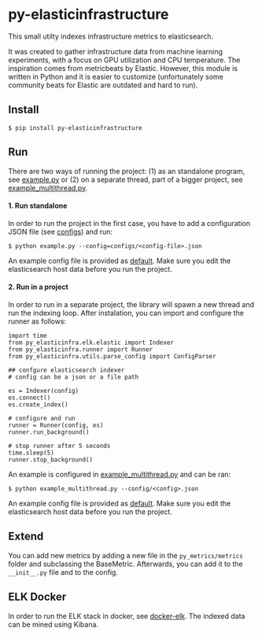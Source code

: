 # py-elasticinfrastructure
This small utilty indexes infrastructure metrics to elasticsearch.


It was created to gather infrastructure data from machine learning experiments, with a focus on GPU utilization and CPU temperature.
The inspiration comes from metricbeats by Elastic. However, this module is written in Python and it is easier to customize (unfortunately some community beats for Elastic are outdated and hard to run).

## Install

```
$ pip install py-elasticinfrastructure 
```

## Run

There are two ways of running the project: (1) as an standalone program, see [example.py](https://github.com/NullConvergence/py_metrics/blob/master/example.py) or (2) on a separate thread, part of a bigger project, see [example_multithread.py](https://github.com/NullConvergence/py_metrics/blob/master/example_multithread.py).

#### 1. Run standalone
In order to run the project in the first case, you have to add a configuration JSON file (see [configs](https://github.com/NullConvergence/py_metrics/tree/master/configs)) and run:

```
$ python example.py --config=configs/<config-file>.json
```
An example config file is provided as [default](https://github.com/NullConvergence/py_metrics/blob/master/configs/default.json). 
Make sure you edit the elasticsearch host data before you run the project.


#### 2. Run in a project
In order to run in a separate project, the library will spawn a new thread and run the indexing loop.
After instalation, you can import and configure the runner as follows:
```
import time
from py_elasticinfra.elk.elastic import Indexer
from py_elasticinfra.runner import Runner
from py_elasticinfra.utils.parse_config import ConfigParser

## confgure elasticsearch indexer
# config can be a json or a file path

es = Indexer(config)
es.connect()
es.create_index()

# configure and run 
runner = Runner(config, es)
runner.run_background()

# stop runner after 5 seconds
time.sleep(5)
runner.stop_background()
```

An example is configured in [example_multithread.py](https://github.com/NullConvergence/py-elasticinfrastructure/blob/master/example_multithread.py) and can be ran:
```
$ python example_multithread.py --config/<config>.json
```

An example config file is provided as [default](https://github.com/NullConvergence/py_metrics/blob/master/configs/default.json). 
Make sure you edit the elasticsearch host data before you run the project.

## Extend

You can add new metrics by adding a new file in the ```py_metrics/metrics``` folder and subclassing the BaseMetric.
Afterwards, you can add it to the ```__init__.py``` file and to the config.

## ELK Docker

In order to run the ELK stack in docker, see [docker-elk](https://github.com/deviantony/docker-elk).
The indexed data can be mined using Kibana.
